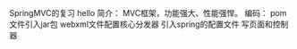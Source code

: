 SpringMVC的复习
hello 
   简介：
        MVC框架，功能强大、性能强悍。
   编码：
        pom文件引入jar包
        webxml文件配置核心分发器
        引入spring的配置文件
        写页面和控制器